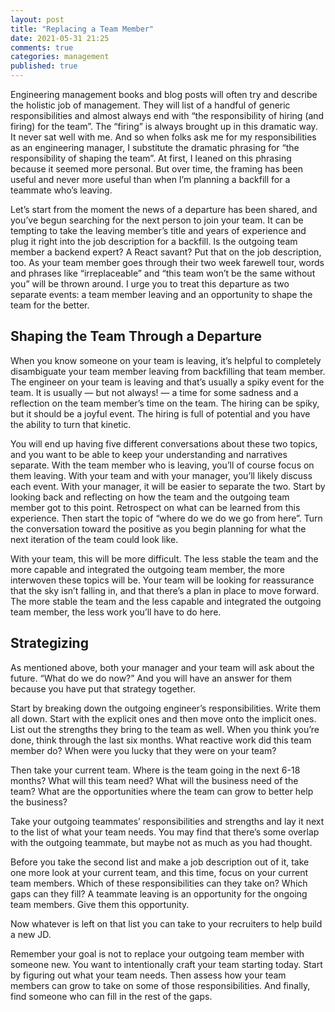 ```yaml
---
layout: post
title: "Replacing a Team Member"
date: 2021-05-31 21:25
comments: true
categories: management
published: true
---
```

Engineering management books and blog posts will often try and describe the holistic job of management. They will list of a handful of generic responsibilities and almost always end with “the responsibility of hiring (and firing) for the team”. The “firing” is always brought up in this dramatic way. It never sat well with me. And so when folks ask me for my responsibilities as an engineering manager, I substitute the dramatic phrasing for “the responsibility of shaping the team”. At first, I leaned on this phrasing because it seemed more personal. But over time, the framing has been useful and never more useful than when I’m planning a backfill for a teammate who’s leaving.

Let’s start from the moment the news of a departure has been shared, and you’ve begun searching for the next person to join your team. It can be tempting to take the leaving member’s title and years of experience and plug it right into the job description for a backfill. Is the outgoing team member a backend expert? A React savant? Put that on the job description, too. As your team member goes through their two week farewell tour, words and phrases like “irreplaceable” and “this team won’t be the same without you” will be thrown around. I urge you to treat this departure as two separate events: a team member leaving and an opportunity to shape the team for the better.

## Shaping the Team Through a Departure
When you know someone on your team is leaving, it’s helpful to completely disambiguate your team member leaving from backfilling that team member. The engineer on your team is leaving and that’s usually a spiky event for the team. It is usually — but not always! — a time for some sadness and a reflection on the team member’s time on the team. The hiring can be spiky, but it should be a joyful event. The hiring is full of potential and you have the ability to turn that kinetic.

You will end up having five different conversations about these two topics, and you want to be able to keep your understanding and narratives separate. With the team member who is leaving, you’ll of course focus on them leaving. With your team and with your manager, you’ll likely discuss each event. With your manager, it will be easier to separate the two. Start by looking back and reflecting on how the team and the outgoing team member got to this point. Retrospect on what can be learned from this experience. Then start the topic of “where do we do we go from here”. Turn the conversation toward the positive as you begin planning for what the next iteration of the team could look like.

With your team, this will be more difficult. The less stable the team and the more capable and integrated the outgoing team member, the more interwoven these topics will be. Your team will be looking for reassurance that the sky isn’t falling in, and that there’s a plan in place to move forward. The more stable the team and the less capable and integrated the outgoing team member, the less work you’ll have to do here.

## Strategizing
As mentioned above, both your manager and your team will ask about the future. “What do we do now?” And you will have an answer for them because you have put that strategy together.

Start by breaking down the outgoing engineer’s responsibilities. Write them all down. Start with the explicit ones and then move onto the implicit ones. List out the strengths they bring to the team as well. When you think you’re done, think through the last six months. What reactive work did this team member do? When were you lucky that they were on your team?

Then take your current team. Where is the team going in the next 6-18 months? What will this team need? What will the business need of the team? What are the opportunities where the team can grow to better help the business?

Take your outgoing teammates’ responsibilities and strengths and lay it next to the list of what your team needs. You may find that there’s some overlap with the outgoing teammate, but maybe not as much as you had thought.

Before you take the second list and make a job description out of it, take one more look at your current team, and this time, focus on your current team members. Which of these responsibilities can they take on? Which gaps can they fill? A teammate leaving is an opportunity for the ongoing team members. Give them this opportunity.

Now whatever is left on that list you can take to your recruiters to help build a new JD.

Remember your goal is not to replace your outgoing team member with someone new. You want to intentionally craft your team starting today. Start by figuring out what your team needs. Then assess how your team members can grow to take on some of those responsibilities. And finally, find someone who can fill in the rest of the gaps.
